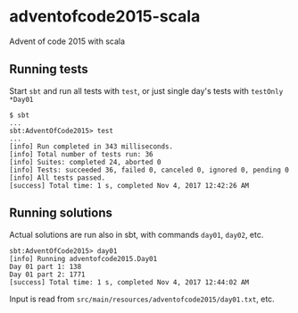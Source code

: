 # adventofcode2015-scala

Advent of code 2015 with scala

## Running tests

Start `sbt` and run all tests with `test`, or just single day's tests with
`testOnly *Day01`

```
$ sbt
...
sbt:AdventOfCode2015> test
...
[info] Run completed in 343 milliseconds.
[info] Total number of tests run: 36
[info] Suites: completed 24, aborted 0
[info] Tests: succeeded 36, failed 0, canceled 0, ignored 0, pending 0
[info] All tests passed.
[success] Total time: 1 s, completed Nov 4, 2017 12:42:26 AM
```

## Running solutions

Actual solutions are run also in sbt, with commands `day01`, `day02`, etc.

```
sbt:AdventOfCode2015> day01
[info] Running adventofcode2015.Day01
Day 01 part 1: 138
Day 01 part 2: 1771
[success] Total time: 1 s, completed Nov 4, 2017 12:44:02 AM
```

Input is read from `src/main/resources/adventofcode2015/day01.txt`, etc.
